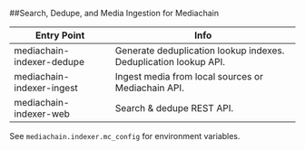 
##Search, Dedupe, and Media Ingestion for Mediachain

Entry Point               |  Info
--------------------------|---------------------
mediachain-indexer-dedupe | Generate deduplication lookup indexes. Deduplication lookup API.
mediachain-indexer-ingest | Ingest media from local sources or Mediachain API.
mediachain-indexer-web    | Search & dedupe REST API.

See `mediachain.indexer.mc_config` for environment variables.
